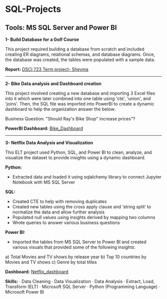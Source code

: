 # SQL-Projects

## Tools: MS SQL Server and Power BI

**1- Build Database for a Golf Course**

This project required building a database from scratch and included creating ER diagrams, relational schemas, and database diagrams. Once, the database was created, the tables were populated with a sample data. 

**Report:** [DSCI 723 Term project- Sheyma](https://github.com/Shaima15/SQL_Projects/blob/main/DSCI%20723%20Term%20project-%20Sheyma.docx) 

-------------------------------------------------------------------------------------------------------------------------------------------------------------------------
**2- Bike Data analysis and Dashboard creation**

This project involved creating a new database and importing 3 Excel files into it which were later combined into one table using 'cte', 'union', and 'joins'. Then, the SQL file was imported into PowerBI to create a dynamic dashboard to help the organization answer the below: 

Business Question: "Should Ray's Bike Shop" increase prices"?

**PowerBI Dashboard:** [Bike_Dashboard](https://github.com/Shaima15/SQL_Projects/blob/main/Bike_Dashboard.pbix)

------------------------------------------------------------------------------------------------------------------------------------------------------------------------------

**3- Netflix Data Analysis and Visualization**

This ELT project used Python, SQL, and Power BI to clean, analyze, and visualize the dataset to provide insights using a dynamic dashboard.

**Python:**
- Extracted data and loaded it using sqlalchemy library to connect Jupyter Notebook with MS SQL Server 

**SQL:**
- Created CTE to help with removing duplicates 
- Created new tables using the cross apply clause and ‘string split’ to normalize the data and allow further analysis 
- Populated null values using insights derived by mapping two columns
- Wrote queries to answer various business questions 

**Power BI:** 
- Imported the tables from MS SQL Server to Power BI and created various visuals that provided some of the following insights: 

a) Total Movies and TV shows by release year
b) Top 10 countries by Movies and TV shows
c) Genre by total titles

**Dashboard:** [Netflix_dashboard](https://github.com/Shaima15/SQL_Projects/blob/main/Bike_Dashboard.pbix)

**Skills:** · Data Cleaning · Data Visualization · Data Analysis · Extract, Load, Transform (ELT) · Microsoft SQL Server · Python (Programming Language) · Microsoft Power BI

